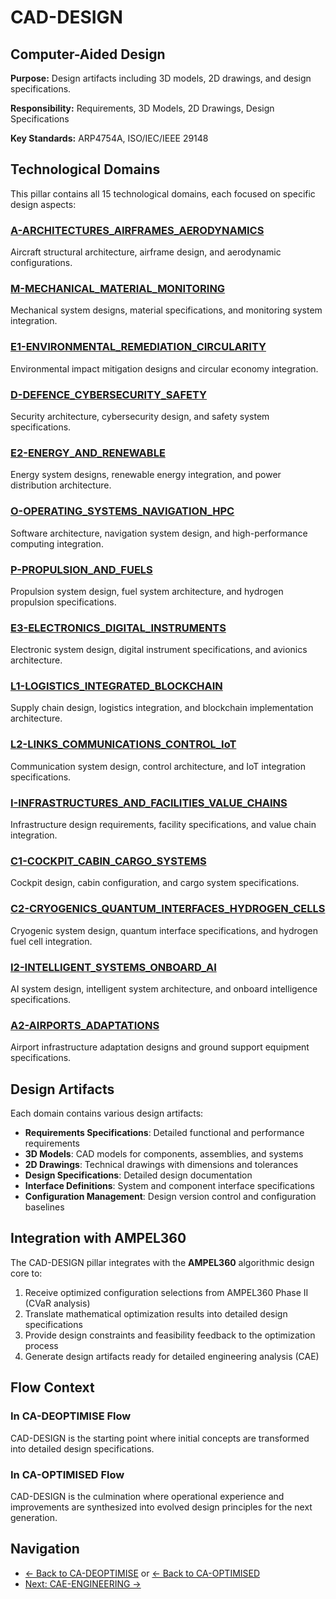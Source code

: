 # CAD-DESIGN
## Computer-Aided Design

**Purpose:** Design artifacts including 3D models, 2D drawings, and design specifications.

**Responsibility:** Requirements, 3D Models, 2D Drawings, Design Specifications

**Key Standards:** ARP4754A, ISO/IEC/IEEE 29148

## Technological Domains

This pillar contains all 15 technological domains, each focused on specific design aspects:

### [A-ARCHITECTURES_AIRFRAMES_AERODYNAMICS](./A-ARCHITECTURES_AIRFRAMES_AERODYNAMICS/README.md)
Aircraft structural architecture, airframe design, and aerodynamic configurations.

### [M-MECHANICAL_MATERIAL_MONITORING](./M-MECHANICAL_MATERIAL_MONITORING/README.md)
Mechanical system designs, material specifications, and monitoring system integration.

### [E1-ENVIRONMENTAL_REMEDIATION_CIRCULARITY](./E1-ENVIRONMENTAL_REMEDIATION_CIRCULARITY/README.md)
Environmental impact mitigation designs and circular economy integration.

### [D-DEFENCE_CYBERSECURITY_SAFETY](./D-DEFENCE_CYBERSECURITY_SAFETY/README.md)
Security architecture, cybersecurity design, and safety system specifications.

### [E2-ENERGY_AND_RENEWABLE](./E2-ENERGY_AND_RENEWABLE/README.md)
Energy system designs, renewable energy integration, and power distribution architecture.

### [O-OPERATING_SYSTEMS_NAVIGATION_HPC](./O-OPERATING_SYSTEMS_NAVIGATION_HPC/README.md)
Software architecture, navigation system design, and high-performance computing integration.

### [P-PROPULSION_AND_FUELS](./P-PROPULSION_AND_FUELS/README.md)
Propulsion system design, fuel system architecture, and hydrogen propulsion specifications.

### [E3-ELECTRONICS_DIGITAL_INSTRUMENTS](./E3-ELECTRONICS_DIGITAL_INSTRUMENTS/README.md)
Electronic system design, digital instrument specifications, and avionics architecture.

### [L1-LOGISTICS_INTEGRATED_BLOCKCHAIN](./L1-LOGISTICS_INTEGRATED_BLOCKCHAIN/README.md)
Supply chain design, logistics integration, and blockchain implementation architecture.

### [L2-LINKS_COMMUNICATIONS_CONTROL_IoT](./L2-LINKS_COMMUNICATIONS_CONTROL_IoT/README.md)
Communication system design, control architecture, and IoT integration specifications.

### [I-INFRASTRUCTURES_AND_FACILITIES_VALUE_CHAINS](./I-INFRASTRUCTURES_AND_FACILITIES_VALUE_CHAINS/README.md)
Infrastructure design requirements, facility specifications, and value chain integration.

### [C1-COCKPIT_CABIN_CARGO_SYSTEMS](./C1-COCKPIT_CABIN_CARGO_SYSTEMS/README.md)
Cockpit design, cabin configuration, and cargo system specifications.

### [C2-CRYOGENICS_QUANTUM_INTERFACES_HYDROGEN_CELLS](./C2-CRYOGENICS_QUANTUM_INTERFACES_HYDROGEN_CELLS/README.md)
Cryogenic system design, quantum interface specifications, and hydrogen fuel cell integration.

### [I2-INTELLIGENT_SYSTEMS_ONBOARD_AI](./I2-INTELLIGENT_SYSTEMS_ONBOARD_AI/README.md)
AI system design, intelligent system architecture, and onboard intelligence specifications.

### [A2-AIRPORTS_ADAPTATIONS](./A2-AIRPORTS_ADAPTATIONS/README.md)
Airport infrastructure adaptation designs and ground support equipment specifications.

## Design Artifacts

Each domain contains various design artifacts:

- **Requirements Specifications**: Detailed functional and performance requirements
- **3D Models**: CAD models for components, assemblies, and systems
- **2D Drawings**: Technical drawings with dimensions and tolerances
- **Design Specifications**: Detailed design documentation
- **Interface Definitions**: System and component interface specifications
- **Configuration Management**: Design version control and configuration baselines

## Integration with AMPEL360

The CAD-DESIGN pillar integrates with the **AMPEL360** algorithmic design core to:

1. Receive optimized configuration selections from AMPEL360 Phase II (CVaR analysis)
2. Translate mathematical optimization results into detailed design specifications
3. Provide design constraints and feasibility feedback to the optimization process
4. Generate design artifacts ready for detailed engineering analysis (CAE)

## Flow Context

### In CA-DEOPTIMISE Flow
CAD-DESIGN is the starting point where initial concepts are transformed into detailed design specifications.

### In CA-OPTIMISED Flow  
CAD-DESIGN is the culmination where operational experience and improvements are synthesized into evolved design principles for the next generation.

## Navigation

- [← Back to CA-DEOPTIMISE](../README.md) or [← Back to CA-OPTIMISED](../../CA-OPTIMISED/README.md)
- [Next: CAE-ENGINEERING →](../CAE-ENGINEERING/README.md)
